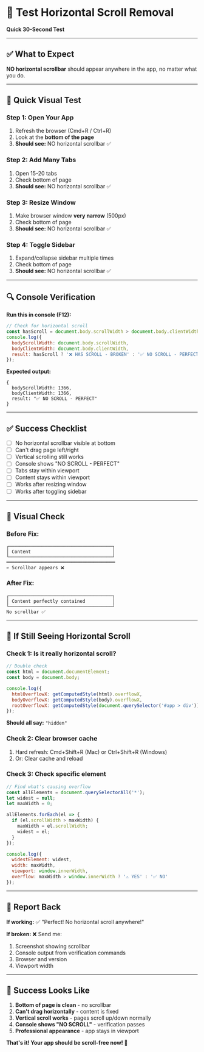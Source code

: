 # 🧪 Test Horizontal Scroll Removal

**Quick 30-Second Test**

---

## ✅ What to Expect

**NO horizontal scrollbar** should appear anywhere in the app, no matter what you do.

---

## 🎯 Quick Visual Test

### Step 1: Open Your App
1. Refresh the browser (Cmd+R / Ctrl+R)
2. Look at the **bottom of the page**
3. **Should see:** NO horizontal scrollbar ✅

### Step 2: Add Many Tabs
1. Open 15-20 tabs
2. Check bottom of page
3. **Should see:** NO horizontal scrollbar ✅

### Step 3: Resize Window
1. Make browser window **very narrow** (500px)
2. Check bottom of page
3. **Should see:** NO horizontal scrollbar ✅

### Step 4: Toggle Sidebar
1. Expand/collapse sidebar multiple times
2. Check bottom of page
3. **Should see:** NO horizontal scrollbar ✅

---

## 🔍 Console Verification

**Run this in console (F12):**

```javascript
// Check for horizontal scroll
const hasScroll = document.body.scrollWidth > document.body.clientWidth;
console.log({
  bodyScrollWidth: document.body.scrollWidth,
  bodyClientWidth: document.body.clientWidth,
  result: hasScroll ? '❌ HAS SCROLL - BROKEN' : '✅ NO SCROLL - PERFECT'
});
```

**Expected output:**
```
{
  bodyScrollWidth: 1366,
  bodyClientWidth: 1366,
  result: "✅ NO SCROLL - PERFECT"
}
```

---

## ✅ Success Checklist

- [ ] No horizontal scrollbar visible at bottom
- [ ] Can't drag page left/right
- [ ] Vertical scrolling still works
- [ ] Console shows "NO SCROLL - PERFECT"
- [ ] Tabs stay within viewport
- [ ] Content stays within viewport
- [ ] Works after resizing window
- [ ] Works after toggling sidebar

---

## 🎨 Visual Check

### Before Fix:
```
┌──────────────────────────────────────┐
│ Content                              │
└──────────────────────────────────────┘
════════════════════════════════════════
← Scrollbar appears ❌
```

### After Fix:
```
┌──────────────────────────────────────┐
│ Content perfectly contained          │
└──────────────────────────────────────┘
No scrollbar ✅
```

---

## 🚨 If Still Seeing Horizontal Scroll

### Check 1: Is it really horizontal scroll?
```javascript
// Double check
const html = document.documentElement;
const body = document.body;

console.log({
  htmlOverflowX: getComputedStyle(html).overflowX,
  bodyOverflowX: getComputedStyle(body).overflowX,
  rootOverflowX: getComputedStyle(document.querySelector('#app > div')).overflowX
});
```

**Should all say:** `"hidden"`

### Check 2: Clear browser cache
1. Hard refresh: Cmd+Shift+R (Mac) or Ctrl+Shift+R (Windows)
2. Or: Clear cache and reload

### Check 3: Check specific element
```javascript
// Find what's causing overflow
const allElements = document.querySelectorAll('*');
let widest = null;
let maxWidth = 0;

allElements.forEach(el => {
  if (el.scrollWidth > maxWidth) {
    maxWidth = el.scrollWidth;
    widest = el;
  }
});

console.log({
  widestElement: widest,
  width: maxWidth,
  viewport: window.innerWidth,
  overflow: maxWidth > window.innerWidth ? '⚠️ YES' : '✅ NO'
});
```

---

## 💬 Report Back

**If working:**
✅ "Perfect! No horizontal scroll anywhere!"

**If broken:**
❌ Send me:
1. Screenshot showing scrollbar
2. Console output from verification commands
3. Browser and version
4. Viewport width

---

## 🎉 Success Looks Like

1. **Bottom of page is clean** - no scrollbar
2. **Can't drag horizontally** - content is fixed
3. **Vertical scroll works** - pages scroll up/down normally
4. **Console shows "NO SCROLL"** - verification passes
5. **Professional appearance** - app stays in viewport

**That's it! Your app should be scroll-free now! 🚀**

